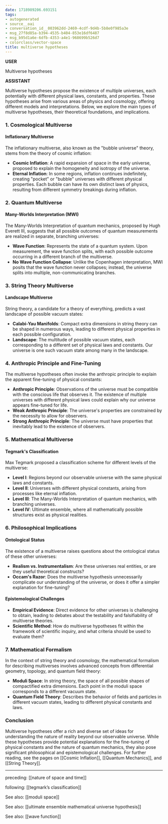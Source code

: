 ```yaml
---
date: 1718989206.693151
tags:
- autogenerated
- source__oai
- conversation_id__003962dd-2469-4cdf-9d4b-5b8e0f985a3e
- msg_27f8d85a-b394-4535-b404-853e16df6487
- msg_b95d1a6e-6dfb-4353-a4e1-968699b526d7
- colorclass/vector-space
title: multiverse hypotheses
---
```


**USER**

Multiverse hypotheses


**ASSISTANT**

Multiverse hypotheses propose the existence of multiple universes, each potentially with different physical laws, constants, and properties. These hypotheses arise from various areas of physics and cosmology, offering different models and interpretations. Below, we explore the main types of multiverse hypotheses, their theoretical foundations, and implications.

### 1. **Cosmological Multiverse**

#### Inflationary Multiverse
The inflationary multiverse, also known as the "bubble universe" theory, stems from the theory of cosmic inflation:
- **Cosmic Inflation**: A rapid expansion of space in the early universe, proposed to explain the homogeneity and isotropy of the universe.
- **Eternal Inflation**: In some regions, inflation continues indefinitely, creating "pocket" or "bubble" universes with different physical properties. Each bubble can have its own distinct laws of physics, resulting from different symmetry breakings during inflation.

### 2. **Quantum Multiverse**

#### Many-Worlds Interpretation (MWI)
The Many-Worlds Interpretation of quantum mechanics, proposed by Hugh Everett III, suggests that all possible outcomes of quantum measurements are realized in separate, branching universes:
- **Wave Function**: Represents the state of a quantum system. Upon measurement, the wave function splits, with each possible outcome occurring in a different branch of the multiverse.
- **No Wave Function Collapse**: Unlike the Copenhagen interpretation, MWI posits that the wave function never collapses; instead, the universe splits into multiple, non-communicating branches.

### 3. **String Theory Multiverse**

#### Landscape Multiverse
String theory, a candidate for a theory of everything, predicts a vast landscape of possible vacuum states:
- **Calabi-Yau Manifolds**: Compact extra dimensions in string theory can be shaped in numerous ways, leading to different physical properties in each possible configuration.
- **Landscape**: The multitude of possible vacuum states, each corresponding to a different set of physical laws and constants. Our universe is one such vacuum state among many in the landscape.

### 4. **Anthropic Principle and Fine-Tuning**

The multiverse hypotheses often invoke the anthropic principle to explain the apparent fine-tuning of physical constants:
- **Anthropic Principle**: Observations of the universe must be compatible with the conscious life that observes it. The existence of multiple universes with different physical laws could explain why our universe appears fine-tuned for life.
- **Weak Anthropic Principle**: The universe's properties are constrained by the necessity to allow for observers.
- **Strong Anthropic Principle**: The universe must have properties that inevitably lead to the existence of observers.

### 5. **Mathematical Multiverse**

#### Tegmark's Classification
Max Tegmark proposed a classification scheme for different levels of the multiverse:
- **Level I**: Regions beyond our observable universe with the same physical laws and constants.
- **Level II**: Universes with different physical constants, arising from processes like eternal inflation.
- **Level III**: The Many-Worlds Interpretation of quantum mechanics, with branching universes.
- **Level IV**: Ultimate ensemble, where all mathematically possible structures exist as physical realities.

### 6. **Philosophical Implications**

#### Ontological Status
The existence of a multiverse raises questions about the ontological status of these other universes:
- **Realism vs. Instrumentalism**: Are these universes real entities, or are they useful theoretical constructs?
- **Occam's Razor**: Does the multiverse hypothesis unnecessarily complicate our understanding of the universe, or does it offer a simpler explanation for fine-tuning?

#### Epistemological Challenges
- **Empirical Evidence**: Direct evidence for other universes is challenging to obtain, leading to debates about the testability and falsifiability of multiverse theories.
- **Scientific Method**: How do multiverse hypotheses fit within the framework of scientific inquiry, and what criteria should be used to evaluate them?

### 7. **Mathematical Formalism**

In the context of string theory and cosmology, the mathematical formalism for describing multiverses involves advanced concepts from differential geometry, topology, and quantum field theory:
- **Moduli Space**: In string theory, the space of all possible shapes of compactified extra dimensions. Each point in the moduli space corresponds to a different vacuum state.
- **Quantum Field Theory**: Describes the behavior of fields and particles in different vacuum states, leading to different physical constants and laws.

### Conclusion

Multiverse hypotheses offer a rich and diverse set of ideas for understanding the nature of reality beyond our observable universe. While these hypotheses provide potential explanations for the fine-tuning of physical constants and the nature of quantum mechanics, they also pose significant philosophical and epistemological challenges. For further reading, see the pages on [[Cosmic Inflation]], [[Quantum Mechanics]], and [[String Theory]].


---

preceding: [[nature of space and time]]  


following: [[tegmark’s classification]]

See also: [[moduli space]]


See also: [[ultimate ensemble mathematical universe hypothesis]]


See also: [[wave function]]